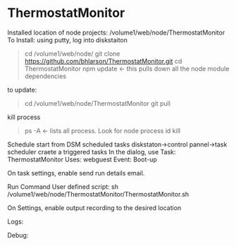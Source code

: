 ﻿# ThermostatMonitor
Installed location of node projects: /volume1/web/node/ThermostatMonitor
To Install:
using putty, log into diskstaiton
> cd /volume1/web/node/
> git clone https://github.com/bhlarson/ThermostatMonitor.git
> cd ThermostatMonitor
> npm update    <- this pulls down all the node module dependencies

to update:
> cd /volume1/web/node/ThermostatMonitor
> git pull

kill process
> ps -A  <-  lists all process.  Look for node process id
> kill <node process id>

Schedule start from DSM scheduled tasks
diskstaton->control pannel->task scheduler
craete a triggered tasks
In the dialog, use
Task: ThermostatMonitor
Uses: webguest
Event: Boot-up

On task settings, enable send run details email.

Run Command User defined script:
sh /volume1/web/node/ThermostatMonitor/ThermostatMonitor.sh

On Settings, enable output recording to the desired location

Logs:

Debug:


